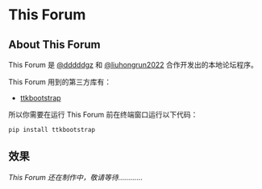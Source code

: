 # This Forum

## About This Forum

This Forum 是 [@dddddgz](https://github.com/dddddgz) 和 [@liuhongrun2022](https://github.com/liuhongrun2022) 合作开发出的本地论坛程序。

This Forum 用到的第三方库有：

- [ttkbootstrap](https://ttkbootstrap.readthedocs.io/en/latest/zh)

所以你需要在运行 This Forum 前在终端窗口运行以下代码：

```
pip install ttkbootstrap
```

## 效果

*This Forum 还在制作中，敬请等待…………*
